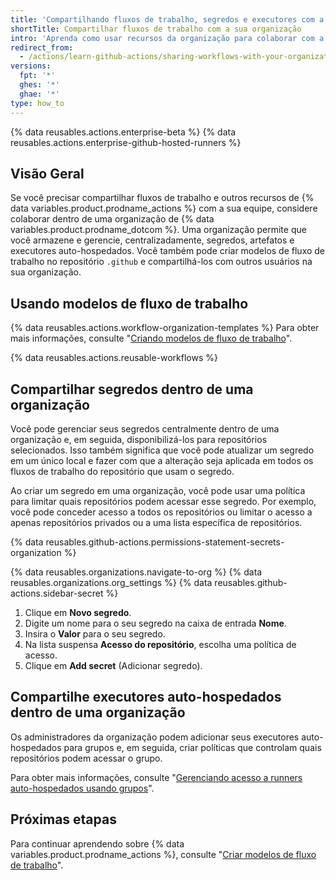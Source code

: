 ```yaml
---
title: 'Compartilhando fluxos de trabalho, segredos e executores com a sua organização'
shortTitle: Compartilhar fluxos de trabalho com a sua organização
intro: 'Aprenda como usar recursos da organização para colaborar com a sua equipe, compartilhando modelos de fluxo de trabalho, segredos e executores auto-hospedados.'
redirect_from:
  - /actions/learn-github-actions/sharing-workflows-with-your-organization
versions:
  fpt: '*'
  ghes: '*'
  ghae: '*'
type: how_to
---
```


{% data reusables.actions.enterprise-beta %}
{% data reusables.actions.enterprise-github-hosted-runners %}

## Visão Geral

Se você precisar compartilhar fluxos de trabalho e outros recursos de {% data variables.product.prodname_actions %} com a sua equipe, considere colaborar dentro de uma organização de {% data variables.product.prodname_dotcom %}. Uma organização permite que você armazene e gerencie, centralizadamente, segredos, artefatos e executores auto-hospedados. Você também pode criar modelos de fluxo de trabalho no repositório `.github` e compartilhá-los com outros usuários na sua organização.

## Usando modelos de fluxo de trabalho

{% data reusables.actions.workflow-organization-templates %} Para obter mais informações, consulte "[Criando modelos de fluxo de trabalho](/actions/learn-github-actions/creating-workflow-templates)".

{% data reusables.actions.reusable-workflows %}

## Compartilhar segredos dentro de uma organização

Você pode gerenciar seus segredos centralmente dentro de uma organização e, em seguida, disponibilizá-los para repositórios selecionados. Isso também significa que você pode atualizar um segredo em um único local e fazer com que a alteração seja aplicada em todos os fluxos de trabalho do repositório que usam o segredo.

Ao criar um segredo em uma organização, você pode usar uma política para limitar quais repositórios podem acessar esse segredo. Por exemplo, você pode conceder acesso a todos os repositórios ou limitar o acesso a apenas repositórios privados ou a uma lista específica de repositórios.

{% data reusables.github-actions.permissions-statement-secrets-organization %}

{% data reusables.organizations.navigate-to-org %}
{% data reusables.organizations.org_settings %}
{% data reusables.github-actions.sidebar-secret %}
1. Clique em **Novo segredo**.
1. Digite um nome para o seu segredo na caixa de entrada **Nome**.
1. Insira o **Valor** para o seu segredo.
1. Na lista suspensa **Acesso do repositório**, escolha uma política de acesso.
1. Clique em **Add secret** (Adicionar segredo).

## Compartilhe executores auto-hospedados dentro de uma organização

Os administradores da organização podem adicionar seus executores auto-hospedados para grupos e, em seguida, criar políticas que controlam quais repositórios podem acessar o grupo.

Para obter mais informações, consulte "[Gerenciando acesso a runners auto-hospedados usando grupos](/actions/hosting-your-own-runners/managing-access-to-self-hosted-runners-using-groups)".


## Próximas etapas

Para continuar aprendendo sobre {% data variables.product.prodname_actions %}, consulte "[Criar modelos de fluxo de trabalho](/actions/learn-github-actions/creating-workflow-templates)".

